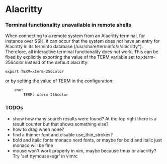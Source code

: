 # Alacritty

### Terminal functionality unavailable in remote shells
When connecting to a remote system from an Alacritty terminal, for instance over SSH, it can occur that the system does not have an entry for Alacritty in its terminfo database (/usr/share/terminfo/a/alacritty*). Therefore, all interactive terminal functionality does not work. This can be fixed by explicitly exporting the value of the TERM variable set to xterm-256color instead of the default alacritty:

  `export TERM=xterm-256color`

or by setting the value of TERM in the configuration:

```bash
    env:
        TERM: xterm-256color
```

### TODOs
  - show how many search results were found? At the top right there is a result counter but that shows something else?
  - how to drag when none?
  - find a thinner font and disable use_thin_strokes?
  - bold and italic fonts monaco nerd fonts, or maybe for bold and italic just monaco will be fine
  - mouse won't work properly in vim, maybe because tmux or alacritty? Try 'set ttymouse=sgr' in vimrc